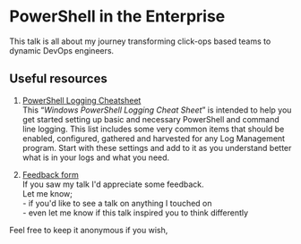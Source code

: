 # PowerShell in the Enterprise
This talk is all about my journey transforming click-ops based teams to dynamic DevOps engineers.

## Useful resources

 1) [PowerShell Logging Cheatsheet](https://goo.gl/QgcTHK)  
 This “*Windows PowerShell Logging Cheat Sheet*” is intended to help you get started setting up basic and necessary PowerShell and command line logging. This list includes some very
common items that should be enabled, configured, gathered and harvested for any
Log Management program. Start with these settings and add to it as you
understand better what is in your logs and what you need.

 2) [Feedback form](https://goo.gl/QV1rRd)    
 If you saw my talk I'd appreciate some feedback.   
 Let me know;   
        - if you'd like to see a talk on anything I touched on   
        - even let me know if this talk inspired you to think differently

Feel free to keep it anonymous if you wish,
